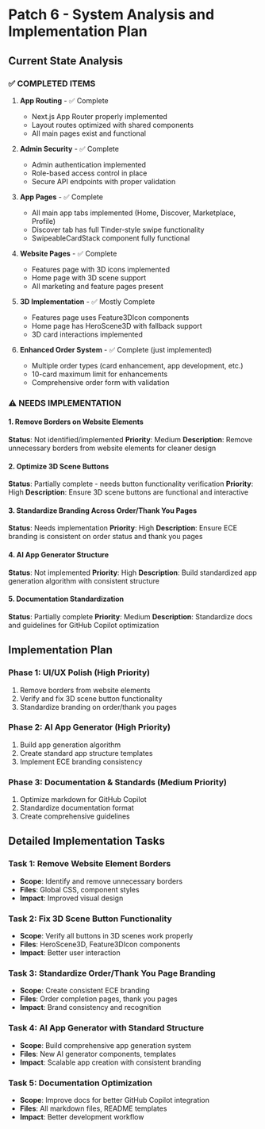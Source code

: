 # Patch 6 - System Analysis and Implementation Plan

## Current State Analysis

### ✅ **COMPLETED ITEMS**
1. **App Routing** - ✅ Complete
   - Next.js App Router properly implemented
   - Layout routes optimized with shared components
   - All main pages exist and functional

2. **Admin Security** - ✅ Complete  
   - Admin authentication implemented
   - Role-based access control in place
   - Secure API endpoints with proper validation

3. **App Pages** - ✅ Complete
   - All main app tabs implemented (Home, Discover, Marketplace, Profile)
   - Discover tab has full Tinder-style swipe functionality
   - SwipeableCardStack component fully functional

4. **Website Pages** - ✅ Complete
   - Features page with 3D icons implemented
   - Home page with 3D scene support
   - All marketing and feature pages present

5. **3D Implementation** - ✅ Mostly Complete
   - Features page uses Feature3DIcon components
   - Home page has HeroScene3D with fallback support
   - 3D card interactions implemented

6. **Enhanced Order System** - ✅ Complete (just implemented)
   - Multiple order types (card enhancement, app development, etc.)
   - 10-card maximum limit for enhancements
   - Comprehensive order form with validation

### ⚠️ **NEEDS IMPLEMENTATION**

#### 1. Remove Borders on Website Elements
**Status**: Not identified/implemented
**Priority**: Medium
**Description**: Remove unnecessary borders from website elements for cleaner design

#### 2. Optimize 3D Scene Buttons
**Status**: Partially complete - needs button functionality verification
**Priority**: High
**Description**: Ensure 3D scene buttons are functional and interactive

#### 3. Standardize Branding Across Order/Thank You Pages
**Status**: Needs implementation
**Priority**: High
**Description**: Ensure ECE branding is consistent on order status and thank you pages

#### 4. AI App Generator Structure
**Status**: Not implemented
**Priority**: High
**Description**: Build standardized app generation algorithm with consistent structure

#### 5. Documentation Standardization
**Status**: Partially complete
**Priority**: Medium
**Description**: Standardize docs and guidelines for GitHub Copilot optimization

## Implementation Plan

### Phase 1: UI/UX Polish (High Priority)
1. Remove borders from website elements
2. Verify and fix 3D scene button functionality
3. Standardize branding on order/thank you pages

### Phase 2: AI App Generator (High Priority)
1. Build app generation algorithm
2. Create standard app structure templates
3. Implement ECE branding consistency

### Phase 3: Documentation & Standards (Medium Priority)
1. Optimize markdown for GitHub Copilot
2. Standardize documentation format
3. Create comprehensive guidelines

## Detailed Implementation Tasks

### Task 1: Remove Website Element Borders
- **Scope**: Identify and remove unnecessary borders
- **Files**: Global CSS, component styles
- **Impact**: Improved visual design

### Task 2: Fix 3D Scene Button Functionality  
- **Scope**: Verify all buttons in 3D scenes work properly
- **Files**: HeroScene3D, Feature3DIcon components
- **Impact**: Better user interaction

### Task 3: Standardize Order/Thank You Page Branding
- **Scope**: Create consistent ECE branding
- **Files**: Order completion pages, thank you pages
- **Impact**: Brand consistency and recognition

### Task 4: AI App Generator with Standard Structure
- **Scope**: Build comprehensive app generation system
- **Files**: New AI generator components, templates
- **Impact**: Scalable app creation with consistent branding

### Task 5: Documentation Optimization
- **Scope**: Improve docs for better GitHub Copilot integration
- **Files**: All markdown files, README templates
- **Impact**: Better development workflow
